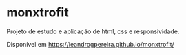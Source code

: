 # monxtrofit

Projeto de estudo e aplicação de html, css e responsividade.

Disponível em https://leandrogpereira.github.io/monxtrofit/
